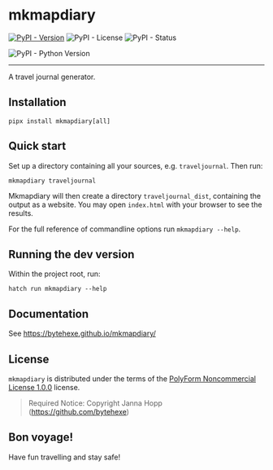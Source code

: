 # mkmapdiary

[![PyPI - Version](https://img.shields.io/pypi/v/mkmapdiary.svg)](https://pypi.org/project/mkmapdiary)
![PyPI - License](https://img.shields.io/pypi/l/mkmapdiary)
![PyPI - Status](https://img.shields.io/pypi/status/mkmapdiary)

![PyPI - Python Version](https://img.shields.io/pypi/pyversions/mkmapdiary)


-----

A travel journal generator.

## Installation

```console
pipx install mkmapdiary[all]
```

## Quick start

Set up a directory containing all your sources, e.g. `traveljournal`. Then run:

```
mkmapdiary traveljournal
```

Mkmapdiary will then create a directory `traveljournal_dist`, containing the output as a website.
You may open `index.html` with your browser to see the results.

For the full reference of commandline options run `mkmapdiary --help`.

## Running the dev version

Within the project root, run:

```
hatch run mkmapdiary --help
```

## Documentation

See https://bytehexe.github.io/mkmapdiary/

## License

`mkmapdiary` is distributed under the terms of the [PolyForm Noncommercial License 1.0.0](https://polyformproject.org/licenses/noncommercial/1.0.0/) license.

> Required Notice: Copyright Janna Hopp (https://github.com/bytehexe)

## Bon voyage!

Have fun travelling and stay safe!